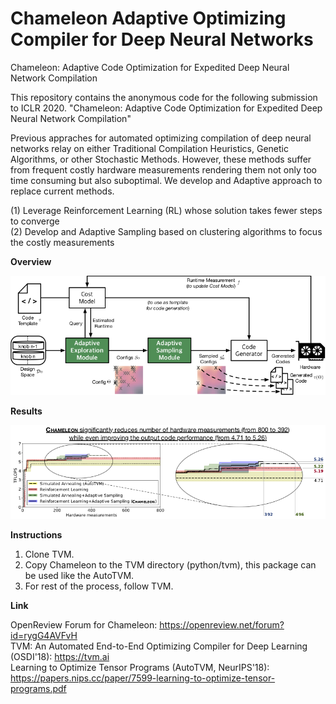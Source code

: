 # Chameleon Adaptive Optimizing Compiler for Deep Neural Networks
Chameleon: Adaptive Code Optimization for Expedited Deep Neural Network Compilation

This repository contains the anonymous code for the following submission to ICLR 2020.
"Chameleon: Adaptive Code Optimization for Expedited Deep Neural Network Compilation" <br/>

Previous appraches for automated optimizing compilation of deep neural networks relay on either Traditional Compilation Heuristics, Genetic Algorithms, or other Stochastic Methods. However, these methods suffer from frequent costly hardware measurements rendering them not only too time consuming but also suboptimal. We develop and Adaptive approach to replace current methods.

(1) Leverage Reinforcement Learning (RL) whose solution takes fewer steps to converge <br/>
(2) Develop and Adaptive Sampling based on clustering algorithms to focus the costly measurements

__Overview__

![Overview](https://github.com/anony-sub/chameleon/blob/master/images/rlc_overview.png)

__Results__

![Results](https://github.com/anony-sub/chameleon/blob/master/images/iter_vs_flops_zoom_oval_complete.png)

__Instructions__
1. Clone TVM. <br/>
2. Copy Chameleon to the TVM directory (python/tvm), this package can be used like the AutoTVM. <br/>
3. For rest of the process, follow TVM.

__Link__

OpenReview Forum for Chameleon: https://openreview.net/forum?id=rygG4AVFvH <br/>
TVM: An Automated End-to-End Optimizing Compiler for Deep Learning (OSDI'18): https://tvm.ai <br/>
Learning to Optimize Tensor Programs (AutoTVM, NeurIPS'18): https://papers.nips.cc/paper/7599-learning-to-optimize-tensor-programs.pdf <br/>
